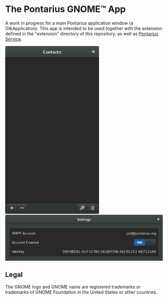 The Pontarius GNOME™ App
========================

A work in progress for a main Pontarius application window (a GtkApplication). This app is intended to be used together with the extension defined in the "extension" directory of this repository, as well as [Pontarius Service](https://github.com/pontarius/pontarius-service).

![](contact_list.png)
![](settings.png)

Legal
-----

The GNOME logo and GNOME name are registered trademarks or trademarks of GNOME Foundation in the United States or other countries.
